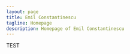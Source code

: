 ```yaml
---
layout: page
title: Emil Constantinescu
tagline: Homepage
description: Homepage of Emil Constantinescu
---
```


TEST